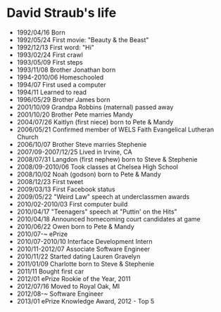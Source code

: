 David Straub's life
===============

- 1992/04/16 Born
- 1992/05/24 First movie: "Beauty & the Beast"
- 1992/12/13 First word: "Hi"
- 1993/02/24 First crawl
- 1993/05/09 First steps
- 1993/11/08 Brother Jonathan born
- 1994-2010/06 Homeschooled
- 1994/07 First used a computer
- 1994/11 Learned to read
- 1996/05/29 Brother James born
- 2001/10/09 Grandpa Robbins (maternal) passed away
- 2001/10/20 Brother Pete marries Mandy
- 2004/07/26 Kaitlyn (first niece) born to Pete & Mandy
- 2006/05/21 Confirmed member of WELS Faith Evangelical Lutheran Church
- 2006/10/07 Brother Steve marries Stephenie
- 2007/09-2007/12/25 Lived in Irvine, CA
- 2008/07/31 Langdon (first nephew) born to Steve & Stephenie
- 2008/09-2010/06 Took classes at Chelsea High School
- 2008/10/02 Noah (godson) born to Pete & Mandy
- 2008/12/23 First tweet
- 2009/03/13 First Facebook status
- 2009/05/22 "Weird Law" speech at underclassmen awards
- 2010/02-2010/03 First computer build
- 2010/04/17 "Teenagers" speech at "Puttin' on the Hits"
- 2010/04/18 Announced homecoming court candidates at game
- 2010/06/22 Owen born to Pete & Mandy
- 2010/07-~ ePrize
- 2010/07-2010/10 Interface Development Intern
- 2010/11-2012/07 Associate Software Engineer
- 2010/11/22 Started dating Lauren Gravelyn
- 2011/01/09 Charlotte born to Steve & Stephenie
- 2011/11 Bought first car
- 2012/01 ePrize Rookie of the Year, 2011
- 2012/07/16 Moved to Royal Oak, MI
- 2012/08-~ Software Engineer
- 2013/01 ePrize Knowledge Award, 2012 - Top 5
